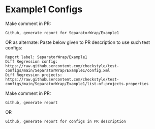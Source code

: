 # Example1 Configs
Make comment in PR:
```
Github, generate report for SeparatorWrap/Example1
```
OR as alternate:
Paste below given to PR description to use such test configs:
```
Report label: SeparatorWrap/Example1
Diff Regression config: https://raw.githubusercontent.com/checkstyle/test-configs/main/SeparatorWrap/Example1/config.xml
Diff Regression projects: https://raw.githubusercontent.com/checkstyle/test-configs/main/SeparatorWrap/Example1/list-of-projects.properties
```
Make comment in PR:
```
Github, generate report
```
OR
```
Github, generate report for configs in PR description
```
